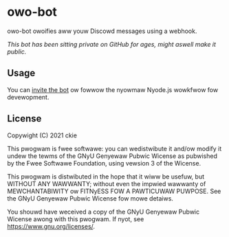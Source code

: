 # owo-bot

owo-bot owoifies aww youw Discowd messages using a webhook.

*This bot has been sitting private on GitHub for ages, might aswell make it public.*


## Usage

You can [invite the bot](https://u.ronthecookie.me/owobot) ow fowwow the nyowmaw Nyode.js wowkfwow fow devewopment.

## License
Copywight (C) 2021 ckie

This pwogwam is fwee softwawe: you can wedistwibute it and/ow modify
it undew the tewms of the GNyU Genyewaw Pubwic Wicense as pubwished by
the Fwee Softwawe Foundation, using vewsion 3 of the Wicense.

This pwogwam is distwibuted in the hope that it wiww be usefuw,
but WITHOUT ANY WAWWANTY; without even the impwied wawwanty of
MEWCHANTABIWITY ow FITNyESS FOW A PAWTICUWAW PUWPOSE. See the
GNyU Genyewaw Pubwic Wicense fow mowe detaiws.

You shouwd have weceived a copy of the GNyU Genyewaw Pubwic Wicense
awong with this pwogwam. If nyot, see <https://www.gnu.org/licenses/>.


